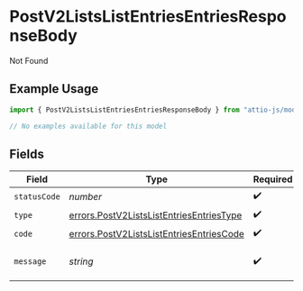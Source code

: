 # PostV2ListsListEntriesEntriesResponseBody

Not Found

## Example Usage

```typescript
import { PostV2ListsListEntriesEntriesResponseBody } from "attio-js/models/errors";

// No examples available for this model
```

## Fields

| Field                                                                                                | Type                                                                                                 | Required                                                                                             | Description                                                                                          | Example                                                                                              |
| ---------------------------------------------------------------------------------------------------- | ---------------------------------------------------------------------------------------------------- | ---------------------------------------------------------------------------------------------------- | ---------------------------------------------------------------------------------------------------- | ---------------------------------------------------------------------------------------------------- |
| `statusCode`                                                                                         | *number*                                                                                             | :heavy_check_mark:                                                                                   | N/A                                                                                                  |                                                                                                      |
| `type`                                                                                               | [errors.PostV2ListsListEntriesEntriesType](../../models/errors/postv2listslistentriesentriestype.md) | :heavy_check_mark:                                                                                   | N/A                                                                                                  |                                                                                                      |
| `code`                                                                                               | [errors.PostV2ListsListEntriesEntriesCode](../../models/errors/postv2listslistentriesentriescode.md) | :heavy_check_mark:                                                                                   | N/A                                                                                                  |                                                                                                      |
| `message`                                                                                            | *string*                                                                                             | :heavy_check_mark:                                                                                   | N/A                                                                                                  | Could not find list with slug/ID "enterprise_sales".                                                 |